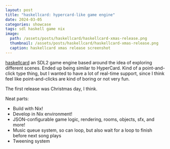```yaml
---
layout: post
title: "haskellcard: hypercard-like game engine"
date: 2024-03-05
categories: showcase
tags: sdl haskell game nix
image:
  path: /assets/posts/haskellcard/haskellcard-xmas-release.png
  thumbnail: /assets/posts/haskellcard/haskellcard-xmas-release.png
  caption: haskellcard xmas release screenshot
---
```


[haskellcard](https://github.com/someodd/haskellcard) an SDL2 game engine based
around the idea of exploring different scenes. Ended up being similar to
HyperCard. Kind of a point-and-click type thing, but I wanted to have a lot of
real-time support, since I think feel like point-and-clicks are kind of boring
or not very fun.

The first release was Christmas day, I think.

Neat parts:

  * Build with Nix!
  * Develop in Nix environment!
  * JSON-configurable game logic, rendering, rooms, objects, sfx, and more!
  * Music queue system, so can loop, but also wait for a loop to finish before
    next song plays
  * Tweening system
